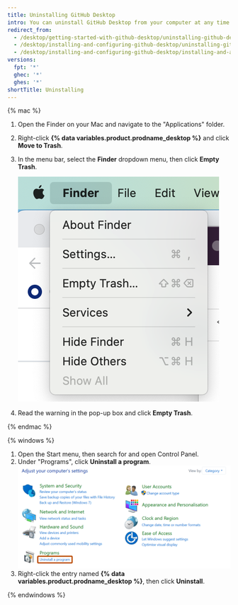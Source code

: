 ```yaml
---
title: Uninstalling GitHub Desktop
intro: You can uninstall GitHub Desktop from your computer at any time.
redirect_from:
  - /desktop/getting-started-with-github-desktop/uninstalling-github-desktop
  - /desktop/installing-and-configuring-github-desktop/uninstalling-github-desktop
  - /desktop/installing-and-configuring-github-desktop/installing-and-authenticating-to-github-desktop/uninstalling-github-desktop
versions:
  fpt: '*'
  ghec: '*'
  ghes: '*'
shortTitle: Uninstalling
---
```

{% mac %}

1. Open the Finder on your Mac and navigate to the "Applications" folder.
1. Right-click **{% data variables.product.prodname_desktop %}** and click **Move to Trash**.
1. In the menu bar, select the **Finder** dropdown menu, then click **Empty Trash**.

   ![Screenshot of the menu bar on a Mac. The "Finder" dropdown menu is expanded.](/assets/images/help/desktop/mac-empty-trash-menu.png)

1. Read the warning in the pop-up box and click **Empty Trash**.

{% endmac %}

{% windows %}

1. Open the Start menu, then search for and open Control Panel.
1. Under "Programs", click **Uninstall a program**.
   ![Screenshot of a window labeled "Adjust your computer's settings". A link, labeled "Uninstall a program", is highlighted with an orange outline.](/assets/images/help/desktop/windows-uninstall-a-program.png)
1. Right-click the entry named **{% data variables.product.prodname_desktop %}**, then click **Uninstall**.

{% endwindows %}
